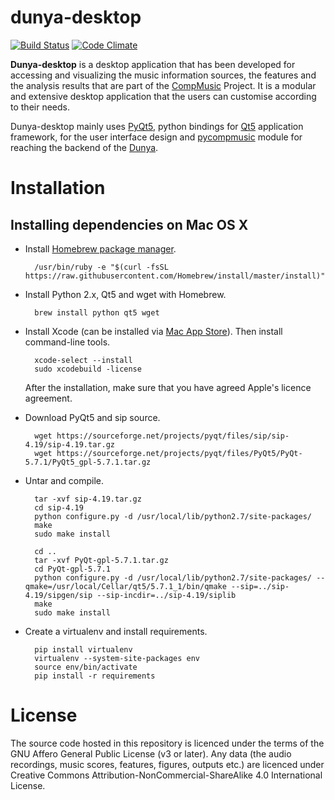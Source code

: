 # dunya-desktop
[![Build Status](https://travis-ci.org/MTG/dunya-desktop.svg?branch=master)](https://travis-ci.org/MTG/dunya-desktop) [![Code Climate](https://codeclimate.com/github/MTG/dunya-desktop/badges/gpa.svg)](https://codeclimate.com/github/MTG/dunya-desktop)

**Dunya-desktop** is a desktop application that has been developed for accessing 
and visualizing the music information sources, the features and the analysis 
results that are part of the [CompMusic](http://compmusic.upf.edu) Project. 
It is a modular and extensive desktop application that the users can customise 
according to their needs.

Dunya-desktop mainly uses [PyQt5](https://www.riverbankcomputing.com/software/pyqt/download5), 
python bindings for [Qt5](https://www.qt.io/developers/) application framework, 
for the user interface design and [pycompmusic](https://github.com/MTG/pycompmusic) 
module for reaching the backend of the [Dunya](http://dunya.compmusic.upf.edu).


Installation
============
Installing dependencies on Mac OS X
-------
* Install [Homebrew package manager](http://brew.sh/).

        /usr/bin/ruby -e "$(curl -fsSL https://raw.githubusercontent.com/Homebrew/install/master/install)"
        
* Install Python 2.x, Qt5 and wget with Homebrew.
        
        brew install python qt5 wget

* Install Xcode (can be installed via [Mac App Store](https://itunes.apple.com/en/app/xcode/id497799835?mt=12)).
Then install command-line tools.

        xcode-select --install
        sudo xcodebuild -license
    After the installation, make sure that you have agreed Apple's licence agreement.

* Download PyQt5 and sip source.

        wget https://sourceforge.net/projects/pyqt/files/sip/sip-4.19/sip-4.19.tar.gz
        wget https://sourceforge.net/projects/pyqt/files/PyQt5/PyQt-5.7.1/PyQt5_gpl-5.7.1.tar.gz

* Untar and compile.

        tar -xvf sip-4.19.tar.gz
        cd sip-4.19
        python configure.py -d /usr/local/lib/python2.7/site-packages/
        make
        sudo make install
        
        cd ..
        tar -xvf PyQt-gpl-5.7.1.tar.gz
        cd PyQt-gpl-5.7.1
        python configure.py -d /usr/local/lib/python2.7/site-packages/ --qmake=/usr/local/Cellar/qt5/5.7.1_1/bin/qmake --sip=../sip-4.19/sipgen/sip --sip-incdir=../sip-4.19/siplib
        make
        sudo make install

* Create a virtualenv and install requirements.
        
        pip install virtualenv
        virtualenv --system-site-packages env
        source env/bin/activate
        pip install -r requirements
        

License
=======
The source code hosted in this repository is licenced under the terms of the 
GNU Affero General Public License (v3 or later). Any data (the audio recordings, 
music scores, features, figures, outputs etc.) are licenced under Creative 
Commons Attribution-NonCommercial-ShareAlike 4.0 International License.
